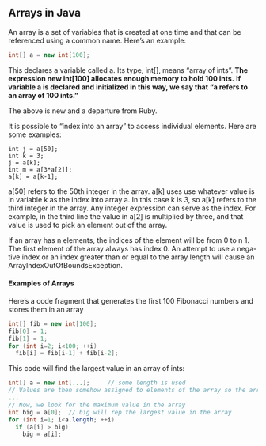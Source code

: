 ## Arrays in Java

An array is a set of variables that is created at one time and that can be referenced using a common name. Here’s an example:

```java
int[] a = new int[100];
```

This declares a variable called a. Its type, int[], means “array of ints”.
**The expression new int[100] allocates enough memory to hold 100 ints.**
**If variable a is declared and initialized in this way, we say that “a refers to an array of 100 ints.”**

The above is new and a departure from Ruby.


It is possible to “index into an array” to access individual elements. Here are some examples:
```
int j = a[50];
int k = 3;
j = a[k];
int m = a[3*a[2]];
a[k] = a[k-1];
```

a[50] refers to the 50th integer in the array. a[k] uses use whatever value is in variable k as the index into array a. In this case k is 3, so a[k] refers to the third integer in the array. Any integer expression can serve as the index. For example, in the third line the value in a[2] is multiplied by three, and that value is used to pick an element out of the array.

If an array has n elements, the indices of the element will be from 0 to n   1. The first element of the array always has index 0. An attempt to use a nega- tive index or an index greater than or equal to the array length will cause an ArrayIndexOutOfBoundsException.

#### Examples of Arrays

Here’s a code fragment that generates the first 100 Fibonacci numbers and stores them in an array

```java
int[] fib = new int[100];
fib[0] = 1;
fib[1] = 1;
for (int i=2; i<100; ++i)
  fib[i] = fib[i-1] + fib[i-2];
```


This code will find the largest value in an array of ints:

```java
int[] a = new int[...];     // some length is used
// Values are then somehow assigned to elements of the array so the array is filled with ints
...
// Now, we look for the maximum value in the array
int big = a[0];  // big will rep the largest value in the array
for (int i=1; i<a.length; ++i)
  if (a[i] > big)
    big = a[i];
```
